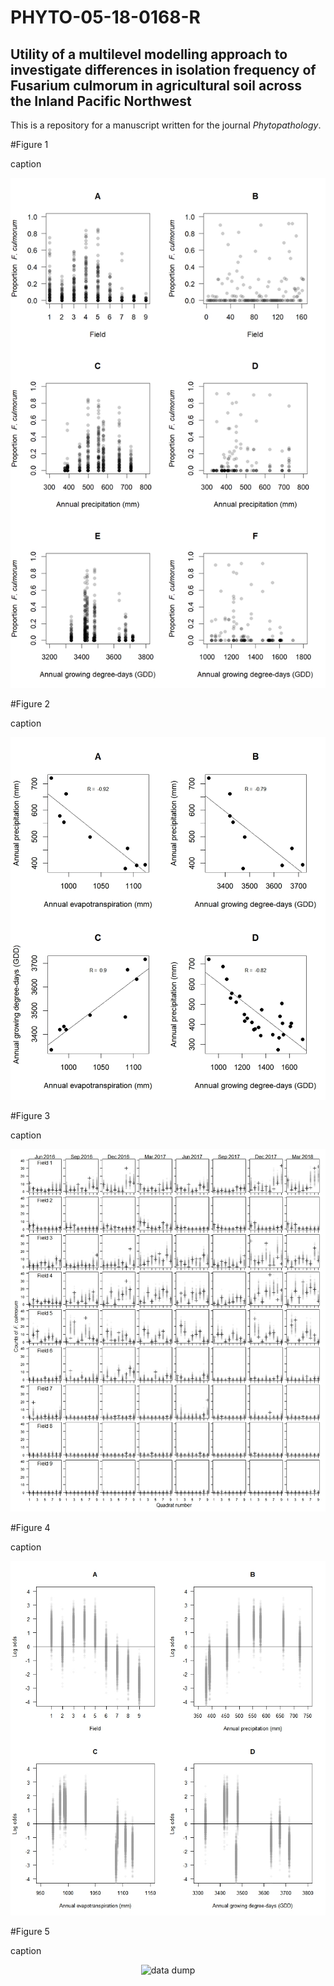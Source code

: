 # PHYTO-05-18-0168-R
## Utility of a multilevel modelling approach to investigate differences in isolation frequency of Fusarium culmorum in agricultural soil across the Inland Pacific Northwest
This is a repository for a manuscript written for the journal *Phytopathology*. 

#Figure 1

caption

<p align="center">
  <img src="https://raw.githubusercontent.com/nosnibor27/PHYTO/master/Figure%201.jpg" alt="data dump"/>
</p>

#Figure 2

caption

<p align="center">
  <img src="https://raw.githubusercontent.com/nosnibor27/PHYTO/master/Figure%202.jpeg" alt="data dump"/>
</p>

#Figure 3

caption

<p align="center">
  <img src="https://raw.githubusercontent.com/nosnibor27/PHYTO/master/Figure%203.jpeg" alt="data dump"/>
</p>

#Figure 4

caption

<p align="center">
  <img src="https://raw.githubusercontent.com/nosnibor27/PHYTO/master/Figure%204.jpeg" alt="data dump"/>
</p>

#Figure 5

caption

<p align="center">
  <img src="https://raw.githubusercontent.com/nosnibor27/PHYTO/master/Figure%205.jpeg" alt="data dump"/>
</p>
